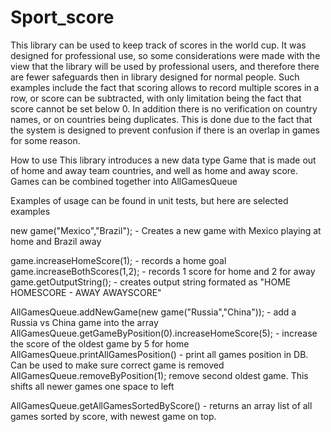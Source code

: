 # Sport_score
 
This library can be used to keep track of scores in the world cup. It was designed for professional use, so some considerations were made with the view that the library will be used by professional users,
and therefore there are fewer safeguards then in library designed for normal people. Such examples include the fact that scoring allows to record multiple scores in a row, or score can be subtracted, with only limitation
being the fact that score cannot be set below 0. In addition there is no verification on country names, or on countries being duplicates. This is done due to the fact that the system is designed to prevent confusion if there is 
an overlap in games for some reason.

How to use
This library introduces a new data type
Game
that is made out of home and away team countries, and well as home and away score. Games can be combined together into AllGamesQueue 

Examples of usage can be found in unit tests, but here are selected examples

new game("Mexico","Brazil"); - Creates a new game with Mexico playing at home and Brazil away

game.increaseHomeScore(1); - records a home goal
game.increaseBothScores(1,2); - records 1 score for home and 2 for away
game.getOutputString(); - creates output string formated as "HOME HOMESCORE - AWAY AWAYSCORE"

AllGamesQueue.addNewGame(new game("Russia","China")); - add a Russia vs China game into the array
AllGamesQueue.getGameByPosition(0).increaseHomeScore(5); - increase the score of the oldest game by 5 for home
AllGamesQueue.printAllGamesPosition() - print all games position in DB. Can be used to make sure correct game is removed
AllGamesQueue.removeByPosition(1); remove second oldest game. This shifts all newer games one space to left

AllGamesQueue.getAllGamesSortedByScore() - returns an array list of all games sorted by score, with newest game on top.